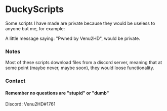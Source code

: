 # DuckyScripts
Some scripts I have made are private because they would be useless to anyone but me, for example:

A little message saying: "Pwned by Venu2HD", would be private.
### Notes
Most of these scripts download files from a discord server, meaning that at some point (maybe never, maybe soon), they would loose functionality.
### Contact
#### Remember no questions are "stupid" or "dumb"
Discord: Venu2HD#1761
